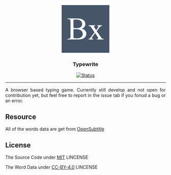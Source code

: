 <p align="center">
  <a href="" rel="noopener">
 <img width=150px height=150px src="https://raw.githubusercontent.com/Nemure231/typewrite/main/public/logo.png" alt="Portare"></a>
</p>

<h3 align="center">Typewrite</h3>

<div align="center">

[![Status](https://img.shields.io/badge/status-active-success.svg)]()
</div>

---

<p align="justify">
   A browser based typing game. Currently still develop and not open for contribution yet, but feel free to report in the issue tab if you fonud a bug or an error.
</p>

## Resource

All of the words data are get from <a href="http://opus.nlpl.eu/OpenSubtitles2018.php">OpenSubtitle</a>

## License

The Source Code under <a href="https://github.com/Nemure231/portare/blob/main/LINCENSE">MIT</a> LINCENSE

The Word Data under <a href="https://github.com/Nemure231/portare/blob/main/data/LINCENSE">CC-BY-4.0</a> LINCENSE